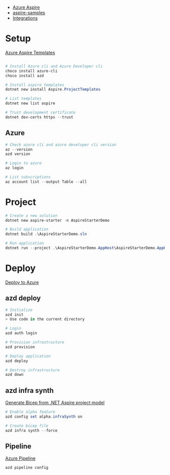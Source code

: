 - [Azure Aspire](https://learn.microsoft.com/en-us/dotnet/aspire/get-started/aspire-overview)
- [aspire-samples](https://github.com/dotnet/aspire-samples/tree/main/samples/AspireWithJavaScript)
- [Integrations](https://learn.microsoft.com/en-us/dotnet/aspire/fundamentals/integrations-overview)

# Setup

[Azure Aspire Templates](https://learn.microsoft.com/en-us/dotnet/aspire/fundamentals/aspire-sdk-templates)

```powershell

# Install Azure cli and Azure Developer cli
choco install azure-cli
choco install azd

# Install aspire templates
dotnet new install Aspire.ProjectTemplates

# List templates
dotnet new list aspire
```

```powershell
# Trust development certificate
dotnet dev-certs https --trust
```

## Azure

```powershell
# Check azure cli and azure developer cli version
az --version
azd version

# Login to azure
az login

# List subscriptions
az account list --output Table --all
```

# Project

```powershell
# Create a new solution
dotnet new aspire-starter -n AspireStarterDemo

# Build application
dotnet build .\AspireStarterDemo.sln

# Run application
dotnet run --project .\AspireStarterDemo.AppHost\AspireStarterDemo.AppHost.csproj
```

# Deploy

[Deploy to Azure](https://learn.microsoft.com/en-us/dotnet/aspire/deployment/azure/aca-deployment)

## azd deploy

```powershell
# Initialize
azd init
> Use code in the current directory

# Login
azd auth login

# Provision infrastructure
azd provision

# Deploy application
azd deploy

# Destroy infrastructure
azd down
```

## azd infra synth

[Generate Bicep from .NET Aspire project model](https://learn.microsoft.com/en-us/dotnet/aspire/deployment/azure/aca-deployment-azd-in-depth?branch=main&tabs=windows#generate-bicep-from-net-aspire-app-model)

```powershell
# Enable alpha feature
azd config set alpha.infraSynth on

# Create bicep file
azd infra synth --force
```

## Pipeline

[Azure Pipeline](https://github.com/Azure-Samples/azd-starter-bicep/blob/main/.azdo/pipelines/azure-dev.yml)

```powershell
azd pipeline config
```
